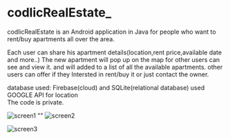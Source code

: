 # codlicRealEstate_

codlicRealEstate is an Android application in Java for people who want to rent/buy apartments all over the area.

Each user can share his apartment details(location,rent price,available date and more..)
The new apartment will pop up on the map for other users can see and view it. and will added to a list of all the available apartments.
other users can offer if they Intersted in rent/buy it or just contact the owner.

database used: Firebase(cloud) and SQLite(relational database)
used GOOGLE API for location <br>
The code is private. 

![screen1](http://i.imgur.com/uQlf8rz.png) "" ![screen2](http://i.imgur.com/16dcNlE.png)

![screen3](http://i.imgur.com/XE0n7Sk.png)
